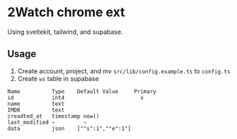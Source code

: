 # 2Watch chrome ext

Using sveltekit, tailwind, and supabase.


## Usage

1. Create account, project, and mv `src/lib/config.example.ts` to `config.ts`
2. Create `ws` table in supabase

```
Name          Type    Default Value     Primary
id            int4                        x
name          text
IMDB          text
creadted_at   timestamp now()
last_modified ~         ~
data          json    [""s":1",""e":1"]
```
